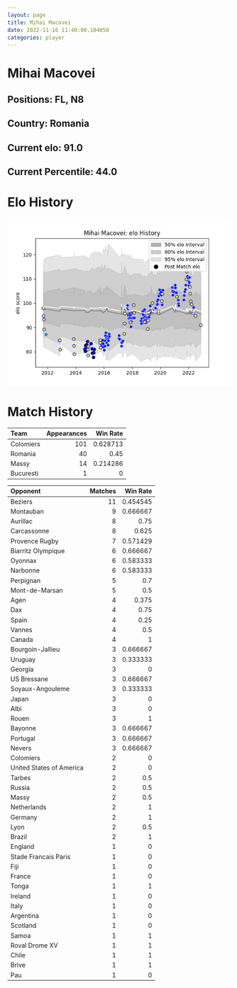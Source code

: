 ```yaml
---  
layout: page  
title: Mihai Macovei  
date: 2022-11-16 11:40:00.104058  
categories: player  
---
```

# Mihai Macovei

## Positions: FL, N8

## Country: Romania

## Current elo: 91.0

## Current Percentile: 44.0

# Elo History


![elo history](history_MihaiMacovei.png)
# Match History


| Team      |   Appearances |   Win Rate |
|:----------|--------------:|-----------:|
| Colomiers |           101 |   0.628713 |
| Romania   |            40 |   0.45     |
| Massy     |            14 |   0.214286 |
| Bucuresti |             1 |   0        |

| Opponent                 |   Matches |   Win Rate |
|:-------------------------|----------:|-----------:|
| Beziers                  |        11 |   0.454545 |
| Montauban                |         9 |   0.666667 |
| Aurillac                 |         8 |   0.75     |
| Carcassonne              |         8 |   0.625    |
| Provence Rugby           |         7 |   0.571429 |
| Biarritz Olympique       |         6 |   0.666667 |
| Oyonnax                  |         6 |   0.583333 |
| Narbonne                 |         6 |   0.583333 |
| Perpignan                |         5 |   0.7      |
| Mont-de-Marsan           |         5 |   0.5      |
| Agen                     |         4 |   0.375    |
| Dax                      |         4 |   0.75     |
| Spain                    |         4 |   0.25     |
| Vannes                   |         4 |   0.5      |
| Canada                   |         4 |   1        |
| Bourgoin-Jallieu         |         3 |   0.666667 |
| Uruguay                  |         3 |   0.333333 |
| Georgia                  |         3 |   0        |
| US Bressane              |         3 |   0.666667 |
| Soyaux-Angouleme         |         3 |   0.333333 |
| Japan                    |         3 |   0        |
| Albi                     |         3 |   0        |
| Rouen                    |         3 |   1        |
| Bayonne                  |         3 |   0.666667 |
| Portugal                 |         3 |   0.666667 |
| Nevers                   |         3 |   0.666667 |
| Colomiers                |         2 |   0        |
| United States of America |         2 |   0        |
| Tarbes                   |         2 |   0.5      |
| Russia                   |         2 |   0.5      |
| Massy                    |         2 |   0.5      |
| Netherlands              |         2 |   1        |
| Germany                  |         2 |   1        |
| Lyon                     |         2 |   0.5      |
| Brazil                   |         2 |   1        |
| England                  |         1 |   0        |
| Stade Francais Paris     |         1 |   0        |
| Fiji                     |         1 |   0        |
| France                   |         1 |   0        |
| Tonga                    |         1 |   1        |
| Ireland                  |         1 |   0        |
| Italy                    |         1 |   0        |
| Argentina                |         1 |   0        |
| Scotland                 |         1 |   0        |
| Samoa                    |         1 |   1        |
| Roval Drome XV           |         1 |   1        |
| Chile                    |         1 |   1        |
| Brive                    |         1 |   1        |
| Pau                      |         1 |   0        |